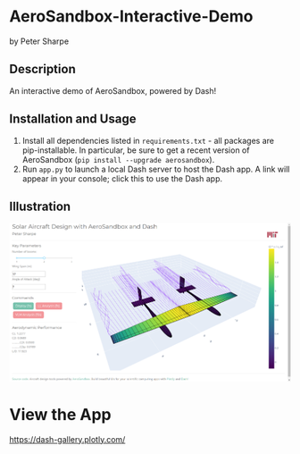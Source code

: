 # AeroSandbox-Interactive-Demo
by Peter Sharpe

## Description
An interactive demo of AeroSandbox, powered by Dash!

## Installation and Usage
1. Install all dependencies listed in `requirements.txt` - all packages are pip-installable. In particular, be sure to get a recent version of AeroSandbox (`pip install --upgrade aerosandbox`).
2. Run `app.py` to launch a local Dash server to host the Dash app. A link will appear in your console; click this to use the Dash app.

## Illustration
![Screenshot of Demo](assets/screenshot.png)

# View the App
https://dash-gallery.plotly.com/